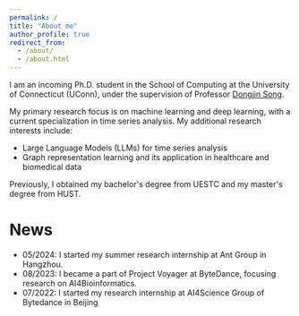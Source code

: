 ```yaml
---
permalink: /
title: "About me"
author_profile: true
redirect_from: 
  - /about/
  - /about.html
---
```


I am an incoming Ph.D. student in the School of Computing at the University of Connecticut (UConn), under the supervision of Professor [Dongjin Song](https://songdj.github.io/).

My primary research focus is on machine learning and deep learning, with a current specialization in time series analysis. My additional research interests include:

- Large Language Models (LLMs) for time series analysis
- Graph representation learning and its application in healthcare and biomedical data

Previously, I obtained my bachelor's degree from UESTC and my master's degree from HUST.

News
======
- 05/2024: I started my summer research internship at Ant Group in Hangzhou.
- 08/2023: I became a part of Project Voyager at ByteDance, focusing research on AI4Bioinformatics.
- 07/2022: I started my research internship at AI4Science Group of Bytedance in Beijing

